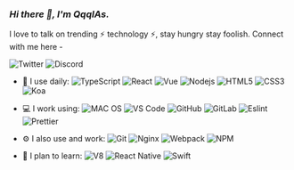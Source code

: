 <link rel="stylesheet" type="text/css" href="./beautiful.css">

### _Hi there 👋, I'm QqqIAs._

I love to talk on trending ⚡ technology ⚡, stay hungry stay foolish. Connect with me here -

![Twitter](https://img.shields.io/badge/Twitter-1DA1F2?logo=twitter&logoColor=white)
![Discord](https://img.shields.io/badge/Discord-7289DA?logo=discord&logoColor=white)


- 🚀 I use daily:
  ![TypeScript](https://img.shields.io/badge/TypeScript-007ACC?logo=typescript&logoColor=white)
  ![React](https://img.shields.io/badge/React-20232A?logo=react&logoColor=61DAFB)
  ![Vue](https://img.shields.io/badge/Vue.js-35495E?logo=vue.js&logoColor=4FC08D)
  ![Nodejs](https://img.shields.io/badge/Node.js-43853D?logo=node.js&logoColor=white)
  ![HTML5](https://img.shields.io/badge/HTML5-E34F26?logo=html5&logoColor=white)
  ![CSS3](https://img.shields.io/badge/CSS3-1572B6?logo=css3&logoColor=white)
  ![Koa](https://img.shields.io/badge/Koa.js-404D59?)

- 💻 I work using:
  ![MAC OS](https://img.shields.io/badge/Apple-MacBook_Pro_2021-999999?logo=apple&logoColor=white)
  ![VS Code](https://img.shields.io/badge/-VS%20Code-007ACC?style=plastic&logo=visual-studio-code)
  ![GitHub](https://img.shields.io/badge/-GitHub-181717?style=plastic&logo=github)
  ![GitLab](https://img.shields.io/badge/-GitLab-FCA121?style=plastic&logo=gitlab)
  ![Eslint](https://img.shields.io/badge/eslint-3A33D1?logo=eslint&logoColor=white)
  ![Prettier](https://img.shields.io/badge/prettier-1A2C34?logo=prettier&logoColor=F7BA3E)

- ⚙️ I also use and work:
  ![Git](https://img.shields.io/badge/-Git-000000?logo=git&logoColor=FF7043)
  ![Nginx](https://img.shields.io/badge/-Nginx-F6C915?logo=nginx&logoColor=029137)
  ![Webpack](https://img.shields.io/badge/-webpack-2B3A42?logo=webpack&logoColor=75AFCC)
  ![NPM](https://img.shields.io/badge/-NPM-2875E3?logo=npm&logoColor=029137)

- 🌱 I plan to learn:
  ![V8](https://img.shields.io/badge/-V8-3DDC84?logo=v8&logoColor=4788F4)
  ![React Native](https://img.shields.io/badge/React_Native-20232A?logo=react&logoColor=61DAFB)
  ![Swift](https://img.shields.io/badge/Swift-FA7343?logo=swift&logoColor=white)

